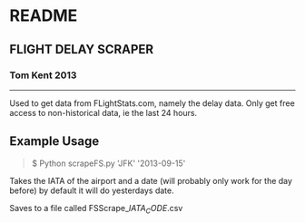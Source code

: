 #			 README 			#
##    FLIGHT DELAY SCRAPER		##
###	    Tom Kent 2013			###

***


Used to get data from FLightStats.com, namely the delay data.
Only get free access to non-historical data, ie the last 24 hours.


## Example Usage

> $ Python scrapeFS.py 'JFK' '2013-09-15'

Takes the IATA of the airport and a date (will probably only work for the day before) by default it will do yesterdays date.

Saves to a file called FSScrape_$IATA_CODE$.csv

